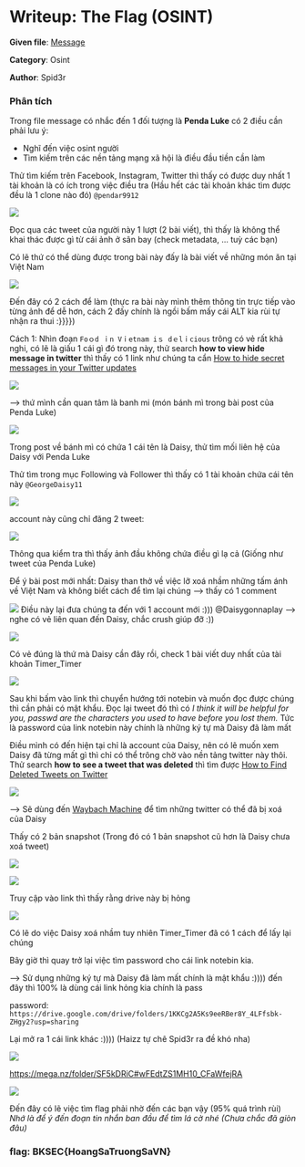 
# Writeup: The Flag (OSINT)
**Given file**: [Message](/Problem/Message.zip)

**Category**: Osint

**Author**: Spid3r

### Phân tích
Trong file message có nhắc đến 1 đối tượng là **Penda Luke**  có 2 điều cần phải lưu ý:
- Nghĩ đến việc osint người 
- Tìm kiếm trên các nền tảng mạng xã hội là điều đầu tiền cần làm

Thử tìm kiếm trên Facebook, Instagram, Twitter thì thấy có được duy nhất 1 tài khoản là có ích trong việc điều tra (Hầu hết các tài khoản khác tìm được đều là 1 clone nào đó) `@pendar9912`

![](https://i.imgur.com/gdsYL7y.png)

Đọc qua các tweet của người này 1 lượt (2 bài viết), thì thấy là không thể khai thác được gì từ cái ảnh ở sân bay (check metadata, ... tuỳ các bạn)

Có lẽ thứ có thể dùng được trong bài này đấy là bài viết về những món ăn tại Việt Nam

![](https://i.imgur.com/CVggALz.png)

Đến đây có 2 cách để làm (thực ra bài này mình thêm thông tin trực tiếp vào từng ảnh để dễ hơn, cách 2 đấy chính là ngồi bấm mấy cái ALT kia rùi tự nhận ra thui :}}}}) 

Cách 1: Nhìn đoạn `Foｏd ｉn Vｉetnam iｓ dｅlｉcious` trông có vẻ rất khả nghi, có lẽ là giấu 1 cái gì đó trong này, thử search **how to view hide message in twitter** thì thấy có 1 link như chúng ta cẩn [How to hide secret messages in your Twitter updates
](https://www.engadget.com/2014-05-09-twitter-steganography.html)

![](https://i.imgur.com/4hWzMDL.png)

--> thứ mình cần quan tâm là banh mi (món bánh mì trong bài post của Penda Luke)

![](https://i.imgur.com/sCFXgpN.png)

Trong post về bánh mì có chứa 1 cái tên là Daisy, thử tìm mối liên hệ của Daisy với Penda Luke

Thử tìm trong mục Following và Follower thì thấy có 1 tài khoản chứa cái tên này `@GeorgeDaisy11`

![](https://i.imgur.com/tG98lOo.png)

account này cũng chỉ đăng 2 tweet:

![](https://i.imgur.com/Nc5aarJ.png)

Thông qua kiểm tra thì thấy ảnh đầu không chứa điều gì lạ cả (Giống như  tweet của Penda Luke)

Để ý bài post mới nhất: Daisy than thở về việc lỡ xoá nhầm những tấm ánh về Việt Nam và không biết cách để tìm lại chúng --> thấy có 1 comment

![](https://i.imgur.com/g4X5Nlc.png)
Điều này lại đưa chúng ta đến với 1 account mới :))) @Daisygonnaplay --> nghe có vẻ liên quan đến Daisy, chắc crush giúp đỡ :))

![](https://i.imgur.com/MNjNLCH.png)

Có vẻ đúng là thứ mà Daisy cần đây rồi, check 1 bài viết duy nhất của tài khoản Timer_Timer

![](https://i.imgur.com/g5F6AAD.png)

Sau khi bấm vào link thì chuyển hướng tới notebin và muốn đọc được chúng thì cần phải có mật khẩu. Đọc lại tweet đó thì có *I think it will be helpful for you, passwd are the characters you used to have before you lost them.* Tức là password của link notebin này chính là những ký tự mà Daisy đã làm mất

Điều mình có đến hiện tại chỉ là account của Daisy, nên có lẽ muốn xem Daisy đã từng mất gì thì chỉ có thể trông chờ vào nền tảng twitter này thôi. Thử search **how to see a tweet that was deleted** thì tìm được [How to Find Deleted Tweets on Twitter](https://youtu.be/dsDpkKJxBt8)

![](https://i.imgur.com/efd6w84.png)

--> Sẽ dùng đến [Waybach Machine](https://web.archive.org/) để tìm những twitter có thể đã bị xoá của Daisy

Thấy có 2 bản snapshot (Trong đó có 1 bản snapshot cũ hơn là Daisy chưa xoá tweet)

![](https://i.imgur.com/f3KSXCk.png)

![](https://i.imgur.com/M0vvhd1.png)

Truy cập vào link thì thấy rằng drive này bị hỏng 

![](https://i.imgur.com/he4XuET.png)

Có lẽ do việc Daisy xoá nhầm tuy nhiên Timer_Timer đã có 1 cách để lấy lại chúng 

Bây giờ thì quay trở lại việc tìm password cho cái link notebin kia. 

--> Sử dụng những ký tự mà Daisy đã làm mất chính là mật khẩu :)))) đến đây thì 100% là dùng cái link hỏng kia chính là pass

password: `https://drive.google.com/drive/folders/1KKCg2A5Ks9eeRBer8Y_4LFfsbk-ZHgy2?usp=sharing`

Lại mở ra 1 cái link khác :)))) (Haizz tự chê Spid3r ra đề khó nha)

![](https://i.imgur.com/v0xRqs6.png)

https://mega.nz/folder/SF5kDRiC#wFEdtZS1MH10_CFaWfejRA

![](https://i.imgur.com/tpmyX9X.jpg)

Đến đây có lẽ việc tìm flag phải nhờ đến các bạn vậy (95% quá trình rùi)
*Nhớ là để ý đến đoạn tin nhắn ban đầu để tìm lá cờ nhé (Chưa chắc đã giòn đâu)*

###  flag: **BKSEC{HoangSaTruongSaVN}**

